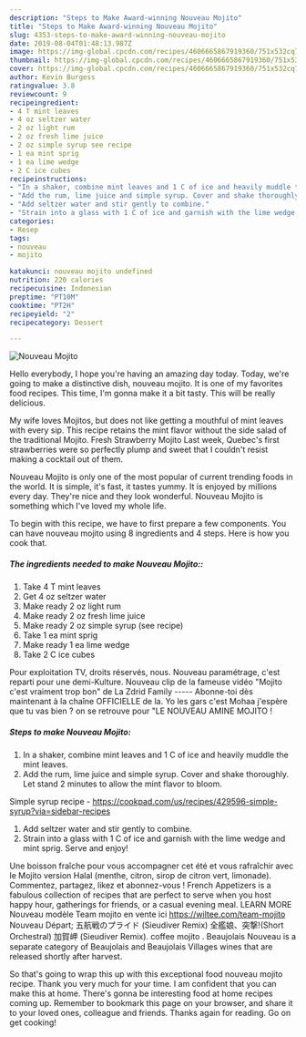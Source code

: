 ```yaml
---
description: "Steps to Make Award-winning Nouveau Mojito"
title: "Steps to Make Award-winning Nouveau Mojito"
slug: 4353-steps-to-make-award-winning-nouveau-mojito
date: 2019-08-04T01:48:13.987Z
image: https://img-global.cpcdn.com/recipes/4606665867919360/751x532cq70/nouveau-mojito-recipe-main-photo.jpg
thumbnail: https://img-global.cpcdn.com/recipes/4606665867919360/751x532cq70/nouveau-mojito-recipe-main-photo.jpg
cover: https://img-global.cpcdn.com/recipes/4606665867919360/751x532cq70/nouveau-mojito-recipe-main-photo.jpg
author: Kevin Burgess
ratingvalue: 3.8
reviewcount: 9
recipeingredient:
- 4 T mint leaves
- 4 oz seltzer water
- 2 oz light rum
- 2 oz fresh lime juice
- 2 oz simple syrup see recipe
- 1 ea mint sprig
- 1 ea lime wedge
- 2 C ice cubes
recipeinstructions:
- "In a shaker, combine mint leaves and 1 C of ice and heavily muddle the mint leaves."
- "Add the rum, lime juice and simple syrup. Cover and shake thoroughly. Let stand 2 minutes to allow the mint flavor to bloom.  Simple syrup recipe - https://cookpad.com/us/recipes/429596-simple-syrup?via=sidebar-recipes"
- "Add seltzer water and stir gently to combine."
- "Strain into a glass with 1 C of ice and garnish with the lime wedge and mint sprig. Serve and enjoy!"
categories:
- Resep
tags:
- nouveau
- mojito

katakunci: nouveau mojito undefined
nutrition: 220 calories
recipecuisine: Indonesian
preptime: "PT10M"
cooktime: "PT2H"
recipeyield: "2"
recipecategory: Dessert

---
```



![Nouveau Mojito](https://img-global.cpcdn.com/recipes/4606665867919360/751x532cq70/nouveau-mojito-recipe-main-photo.jpg)

Hello everybody, I hope you're having an amazing day today. Today, we're going to make a distinctive dish, nouveau mojito. It is one of my favorites food recipes. This time, I'm gonna make it a bit tasty. This will be really delicious.

My wife loves Mojitos, but does not like getting a mouthful of mint leaves with every sip. This recipe retains the mint flavor without the side salad of the traditional Mojito. Fresh Strawberry Mojito Last week, Quebec&#39;s first strawberries were so perfectly plump and sweet that I couldn&#39;t resist making a cocktail out of them.

Nouveau Mojito is only one of the most popular of current trending foods in the world. It is simple, it's fast, it tastes yummy. It is enjoyed by millions every day. They're nice and they look wonderful. Nouveau Mojito is something which I've loved my whole life.


To begin with this recipe, we have to first prepare a few components. You can have nouveau mojito using 8 ingredients and 4 steps. Here is how you cook that.

##### The ingredients needed to make Nouveau Mojito::

1. Take 4 T mint leaves
1. Get 4 oz seltzer water
1. Make ready 2 oz light rum
1. Make ready 2 oz fresh lime juice
1. Make ready 2 oz simple syrup (see recipe)
1. Take 1 ea mint sprig
1. Make ready 1 ea lime wedge
1. Take 2 C ice cubes


Pour exploitation TV, droits réservés, nous. Nouveau paramétrage, c&#39;est reparti pour une demi-Kulture. Nouveau clip de la fameuse vidéo &#34;Mojito c&#39;est vraiment trop bon&#34; de La Zdrid Family ----- Abonne-toi dès maintenant à la chaîne OFFICIELLE de la. Yo les gars c&#39;est Mohaa j&#39;espère que tu vas bien ? on se retrouve pour &#34;LE NOUVEAU AMINE MOJITO ! 

##### Steps to make Nouveau Mojito:

1. In a shaker, combine mint leaves and 1 C of ice and heavily muddle the mint leaves.
1. Add the rum, lime juice and simple syrup. Cover and shake thoroughly. Let stand 2 minutes to allow the mint flavor to bloom.

Simple syrup recipe - https://cookpad.com/us/recipes/429596-simple-syrup?via=sidebar-recipes
1. Add seltzer water and stir gently to combine.
1. Strain into a glass with 1 C of ice and garnish with the lime wedge and mint sprig. Serve and enjoy!


Une boisson fraîche pour vous accompagner cet été et vous rafraîchir avec le Mojito version Halal (menthe, citron, sirop de citron vert, limonade). Commentez, partagez, likez et abonnez-vous ! French Appetizers is a fabulous collection of recipes that are perfect to serve when you host happy hour, gatherings for friends, or a casual evening meal. LEARN MORE Nouveau modèle Team mojito en vente ici https://wiltee.com/team-mojito Nouveau Départ; 五航戦のプライド (Sieudiver Remix) 全艦娘、突撃!(Short Orchestral) 加賀岬 (Sieudiver Remix). coffee mojito . Beaujolais Nouveau is a separate category of Beaujolais and Beaujolais Villages wines that are released shortly after harvest. 

So that's going to wrap this up with this exceptional food nouveau mojito recipe. Thank you very much for your time. I am confident that you can make this at home. There's gonna be interesting food at home recipes coming up. Remember to bookmark this page on your browser, and share it to your loved ones, colleague and friends. Thanks again for reading. Go on get cooking!
